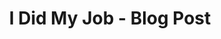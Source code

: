 ---
title: I Did My Job - Blog Post
display-date: February 11, 2019
img: images/blog-icon.jpg
override-url: https://colemike.com/2019/02/11/i-did-my-job/
---